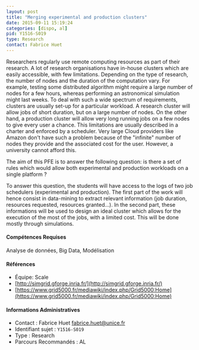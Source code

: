 ```yaml
---
layout: post
title: "Merging experimental and production clusters"
date: 2015-09-11 15:19:24
categories: [dispo, al]
pid: Y1516-S019
type: Research
contact: Fabrice Huet
---
```

       
Researchers regularly use remote computing resources as part of their research. A lot of  research organisations have in-house clusters which are easily accessible, with few limitations. Depending on the type of research, the number of nodes and the duration of the computation vary. For example, testing some distributed algorithm might require a large number of nodes for a few hours, whereas performing an astronomical simulation might last weeks. To deal with such a wide spectrum of requirements, clusters are usually set-up for a particular workload. A research cluster will allow jobs of short duration, but on a large number of nodes. On the other hand, a production cluster will allow very long running jobs on a few nodes to give every user a chance. This limitations are usually described in a charter and enforced by a scheduler. 
Very large Cloud providers like Amazon don't have such a problem because of the "infinite" number of nodes they provide
and the associated cost for the user. However, a university cannot afford this.

The aim of this PFE is to answer the following question: is there a set of rules which would allow both experimental and production workloads on a single platform ?

To answer this question, the students will have access to the logs of two job schedulers (experimental and production). The first part of the work will hence consist in data-mining to extract relevant information (job duration, resources requested, resources granted...). In the second part, these informations will be used to design an ideal cluster which allows for the execution of the most of the jobs, with a limited cost. This will be done mostly through simulations. 

#### Compétences Requises
Analyse de données, Big Data, Modélisation


#### Références

  * Équipe: Scale
  * [http://simgrid.gforge.inria.fr/](http://simgrid.gforge.inria.fr/)
  * [https://www.grid5000.fr/mediawiki/index.php/Grid5000:Home](https://www.grid5000.fr/mediawiki/index.php/Grid5000:Home)

#### Informations Administratives
  * Contact : Fabrice Huet <fabrice.huet@unice.fr>
  * Identifiant sujet : `Y1516-S019`
  * Type : Research
  * Parcours Recommandés : AL
     